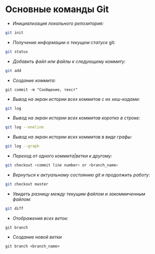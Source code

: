 # **Основные команды Git**

* *Инициализация локального репозитория:* 
```sh
git init
```
* *Получение информации о текущем статусе* git:
```sh
git status
```
* *Добавить файл или файлы к следующему коммиту:*
```sh
git add
```
* *Создание коммита:*
```
git commit -m "Сообщение, текст"
```
* *Вывод на экран истории всех коммитов с их хеш-кодами:*
```sh
git log
```
* *Вывод на экран истории всех коммитов коротко в строке:*
```sh
git log --oneline
```
* *Вывод на экран истории всех коммитов в виде графы:*
```sh
git log --graph
```
* *Переход от одного коммита|ветки к другому:*
```sh
git checkout <commit line number> or <branch_name>
```
* *Вернуться к актуальному состоянию git и продолжить работу:*
```sh
git checkout master
```
* *Увидеть разницу между текущим файлом и закоммиченным файлом:*
```sh
git diff
```
* *Отображения всех веток:*
```
git branch
```
* *Создание новой ветки*
 ```
 git branch <branch_name>
 ```


